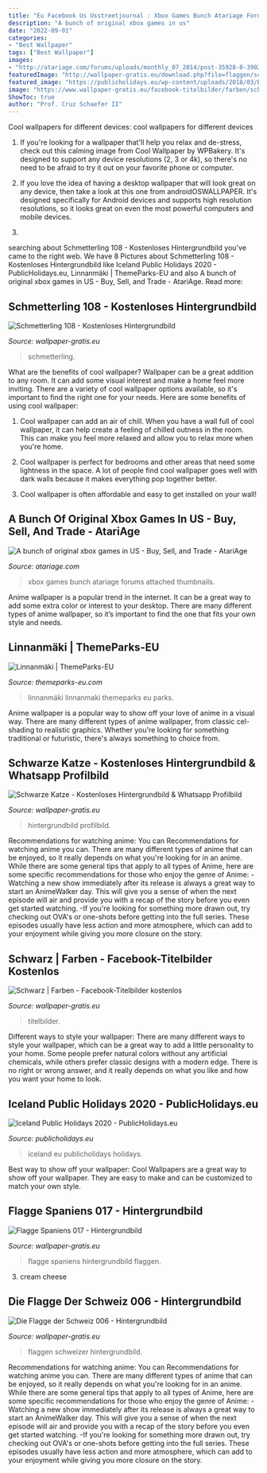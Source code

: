 ```yaml
---
title: "Eu Facebook Us Usstreetjournal : Xbox Games Bunch Atariage Forums Attached Thumbnails"
description: "A bunch of original xbox games in us"
date: "2022-09-01"
categories:
- "Best Wallpaper"
tags: ["Best Wallpaper"]
images:
- "http://atariage.com/forums/uploads/monthly_07_2014/post-35928-0-39029400-1405532828_thumb.jpg"
featuredImage: "http://wallpaper-gratis.eu/download.php?file=flaggen/schweiz/flagge-schweiz006_1600x1200.jpg"
featured_image: "https://publicholidays.eu/wp-content/uploads/2018/03/EU_Iceland_English_2020_Output.jpg"
image: "https://www.wallpaper-gratis.eu/facebook-titelbilder/farben/schwarz/schwarz013_851x315.jpg"
ShowToc: true
author: "Prof. Cruz Schaefer II"
---
```



Cool wallpapers for different devices:
cool wallpapers for different devices 

1. If you're looking for a wallpaper that'll help you relax and de-stress, check out this calming image from Cool Wallpaper by WPBakery. It's designed to support any device resolutions (2, 3 or 4k), so there's no need to be afraid to try it out on your favorite phone or computer.

2. If you love the idea of having a desktop wallpaper that will look great on any device, then take a look at this one from androidOSWALLPAPER. It's designed specifically for Android devices and supports high resolution resolutions, so it looks great on even the most powerful computers and mobile devices.

3.

	

		
searching about Schmetterling 108 - Kostenloses Hintergrundbild you've came to the right web. We have 8 Pictures about Schmetterling 108 - Kostenloses Hintergrundbild like Iceland Public Holidays 2020 - PublicHolidays.eu, Linnanmäki | ThemeParks-EU and also A bunch of original xbox games in US - Buy, Sell, and Trade - AtariAge. Read more:
		
    
## Schmetterling 108 - Kostenloses Hintergrundbild

<img loading=lazy src="http://www.wallpaper-gratis.eu/download.php?file=tier/schmetterling/schmetterling108_1366x768.jpg" onerror="this.onerror=null;this.src='https://tse1.mm.bing.net/th?id=OIP.QAydbJetCWTUqpVjPgJu6QHaEK&amp;pid=15.1';" alt="Schmetterling 108 - Kostenloses Hintergrundbild">

_Source: wallpaper-gratis.eu_

>schmetterling. 

	

What are the benefits of cool wallpaper?
Wallpaper can be a great addition to any room. It can add some visual interest and make a home feel more inviting. There are a variety of cool wallpaper options available, so it's important to find the right one for your needs. Here are some benefits of using cool wallpaper: 
1. Cool wallpaper can add an air of chill. When you have a wall full of cool wallpaper, it can help create a feeling of chilled outness in the room. This can make you feel more relaxed and allow you to relax more when you're home. 

2. Cool wallpaper is perfect for bedrooms and other areas that need some lightness in the space. A lot of people find cool wallpaper goes well with dark walls because it makes everything pop together better. 

3. Cool wallpaper is often affordable and easy to get installed on your wall!

    
## A Bunch Of Original Xbox Games In US - Buy, Sell, And Trade - AtariAge

<img loading=lazy src="http://atariage.com/forums/uploads/monthly_07_2014/post-35928-0-39029400-1405532828_thumb.jpg" onerror="this.onerror=null;this.src='https://tse3.mm.bing.net/th?id=OIP.PaSIeuV33hA7rs0aWIxlSwAAAA&amp;pid=15.1';" alt="A bunch of original xbox games in US - Buy, Sell, and Trade - AtariAge">

_Source: atariage.com_

>xbox games bunch atariage forums attached thumbnails. 

	

Anime wallpaper is a popular trend in the internet. It can be a great way to add some extra color or interest to your desktop. There are many different types of anime wallpaper, so it’s important to find the one that fits your own style and needs.

    
## Linnanmäki | ThemeParks-EU

<img loading=lazy src="http://www.themeparks-eu.com/images/Linnanmaki/20229649_10154933474502956_1326787314690738448_o.jpg" onerror="this.onerror=null;this.src='https://tse3.mm.bing.net/th?id=OIP.fSgCq-Jh3afMCurduVAopQHaE8&amp;pid=15.1';" alt="Linnanmäki | ThemeParks-EU">

_Source: themeparks-eu.com_

>linnanmäki linnanmaki themeparks eu parks. 

	

Anime wallpaper is a popular way to show off your love of anime in a visual way. There are many different types of anime wallpaper, from classic cel-shading to realistic graphics. Whether you're looking for something traditional or futuristic, there's always something to choice from.

    
## Schwarze Katze - Kostenloses Hintergrundbild &amp; Whatsapp Profilbild

<img loading=lazy src="https://www.wallpaper-gratis.eu/tier/natur/katze007_1024x768.jpg" onerror="this.onerror=null;this.src='https://tse3.mm.bing.net/th?id=OIP.zWKt3_OoVtwnNzpLwAAlfgHaFj&amp;pid=15.1';" alt="Schwarze Katze - Kostenloses Hintergrundbild &amp; Whatsapp Profilbild">

_Source: wallpaper-gratis.eu_

>hintergrundbild profilbild. 

	

Recommendations for watching anime: You can
Recommendations for watching anime you can. There are many different types of anime that can be enjoyed, so it really depends on what you're looking for in an anime. While there are some general tips that apply to all types of Anime, here are some specific recommendations for those who enjoy the genre of Anime: 
-Watching a new show immediately after its release is always a great way to start an AnimeWalker day. This will give you a sense of when the next episode will air and provide you with a recap of the story before you even get started watching. 
-If you're looking for something more drawn out, try checking out OVA's or one-shots before getting into the full series. These episodes usually have less action and more atmosphere, which can add to your enjoyment while giving you more closure on the story.

    
## Schwarz | Farben - Facebook-Titelbilder Kostenlos

<img loading=lazy src="https://www.wallpaper-gratis.eu/facebook-titelbilder/farben/schwarz/schwarz013_851x315.jpg" onerror="this.onerror=null;this.src='https://tse4.mm.bing.net/th?id=OIP.Pplnrqv90-1IH0C88G8R8AHaCv&amp;pid=15.1';" alt="Schwarz | Farben - Facebook-Titelbilder kostenlos">

_Source: wallpaper-gratis.eu_

>titelbilder. 

	

Different ways to style your wallpaper:
There are many different ways to style your wallpaper, which can be a great way to add a little personality to your home. Some people prefer natural colors without any artificial chemicals, while others prefer classic designs with a modern edge. There is no right or wrong answer, and it really depends on what you like and how you want your home to look.

    
## Iceland Public Holidays 2020 - PublicHolidays.eu

<img loading=lazy src="https://publicholidays.eu/wp-content/uploads/2018/03/EU_Iceland_English_2020_Output.jpg" onerror="this.onerror=null;this.src='https://tse4.mm.bing.net/th?id=OIP.y3nF9LohkhmBNSrvZOWrvgHaDF&amp;pid=15.1';" alt="Iceland Public Holidays 2020 - PublicHolidays.eu">

_Source: publicholidays.eu_

>iceland eu publicholidays holidays. 

	

Best way to show off your wallpaper:
Cool Wallpapers are a great way to show off your wallpaper. They are easy to make and can be customized to match your own style.

    
## Flagge Spaniens 017 - Hintergrundbild

<img loading=lazy src="http://www.wallpaper-gratis.eu/download.php?file=flaggen/spanien/flagge-spanien017_1600x1200.jpg" onerror="this.onerror=null;this.src='https://tse4.mm.bing.net/th?id=OIP.IQPsJTWWaIC_tr5O7UtCDwHaFj&amp;pid=15.1';" alt="Flagge Spaniens 017 - Hintergrundbild">

_Source: wallpaper-gratis.eu_

>flagge spaniens hintergrundbild flaggen. 

	

3. cream cheese 

    
## Die Flagge Der Schweiz 006 - Hintergrundbild

<img loading=lazy src="http://wallpaper-gratis.eu/download.php?file=flaggen/schweiz/flagge-schweiz006_1600x1200.jpg" onerror="this.onerror=null;this.src='https://tse1.mm.bing.net/th?id=OIP.EglkHuN9p_3MxENky46K1QHaFj&amp;pid=15.1';" alt="Die Flagge der Schweiz 006 - Hintergrundbild">

_Source: wallpaper-gratis.eu_

>flaggen schweizer hintergrundbild. 

	

Recommendations for watching anime: You can
Recommendations for watching anime you can. There are many different types of anime that can be enjoyed, so it really depends on what you're looking for in an anime. While there are some general tips that apply to all types of Anime, here are some specific recommendations for those who enjoy the genre of Anime: 
-Watching a new show immediately after its release is always a great way to start an AnimeWalker day. This will give you a sense of when the next episode will air and provide you with a recap of the story before you even get started watching. 
-If you're looking for something more drawn out, try checking out OVA's or one-shots before getting into the full series. These episodes usually have less action and more atmosphere, which can add to your enjoyment while giving you more closure on the story.

